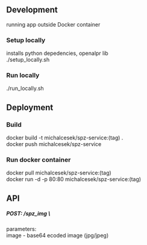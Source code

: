 ## Development
running app outside Docker container

### Setup locally
installs python depedencies, openalpr lib\
./setup_locally.sh

### Run locally
./run_locally.sh


## Deployment

### Build 
docker build -t michalcesek/spz-service:(tag) .\
docker push michalcesek/spz-service


### Run docker container
docker pull michalcesek/spz-service:(tag)\
docker run -d -p 80:80 michalcesek/spz-service:(tag)


## API

##### POST: /spz_img \
parameters: \
image - base64 ecoded image (jpg/jpeg)